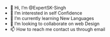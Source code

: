 - 👋 Hi, I’m @ExpertSK-Singh
- 👀 I’m interested in self Confidence
- 🌱 I’m currently learning New Languages
- 💞️ I’m looking to collaborate on web Design
- 📫 How to reach me contact us through email 

<!---
ExpertSK-Singh/ExpertSK-Singh is a ✨ special ✨ repository because its `README.md` (this file) appears on your GitHub profile.
You can click the Preview link to take a look at your changes.
--->
